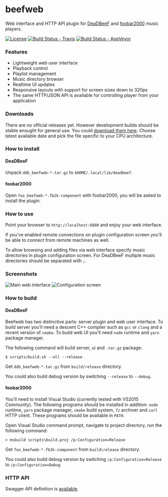 # beefweb
Web interface and HTTP API plugin for [DeaDBeeF](https://deadbeef.sourceforge.net/)
and [foobar2000](https://foobar2000.org/) music players.

[![License](https://img.shields.io/github/license/hyperblast/beefweb.svg)](LICENSE)
[![Build Status - Travis](https://travis-ci.org/hyperblast/beefweb.svg?branch=master)](https://travis-ci.org/hyperblast/beefweb)
[![Build Status - AppVeyor](https://ci.appveyor.com/api/projects/status/github/hyperblast/beefweb?branch=master&svg=true)](https://ci.appveyor.com/project/hyperblast/beefweb)

### Features
- Lightweight web user interface
- Playback control
- Playlist management
- Music directory browser
- Realtime UI updates
- Responsive layouts with support for screen sizes down to 320px
- The same HTTP/JSON API is available for controlling player from your application

### Downloads
There are no official releases yet.
However development builds should be stable enought for general use.
You could [download them here](https://hyperblast.org/beefweb/builds).
Choose latest available date and pick the file specific to your CPU architecture.

### How to install
#### DeaDBeeF
Unpack `ddb_beefweb-*.tar.gz` to `$HOME/.local/lib/deadbeef`.
#### foobar2000
Open `foo_beefweb-*.fb2k-component` with foobar2000, you will be asked to install the plugin.

### How to use
Point your browser to `http://localhost:8880` and enjoy your web interface.

If you've enabled remote connections on plugin configuration screen
you'll be able to connect from remote machines as well.

To allow browsing and adding files via web interface
specify music directories in plugin configuration screen.
For DeaDBeeF multiple music directories should be separated with `;`.

### Screenshots
![Main web interface](https://user-images.githubusercontent.com/19171756/34213888-b205be72-e5b1-11e7-9f77-5657979d0587.png)
![Configuration screen](https://user-images.githubusercontent.com/19171756/34526667-40ce832a-f0b4-11e7-8918-16180b6a66ad.png)

### How to build
#### DeaDBeeF
Beefweb has two distinctive parts: server plugin and web user interface.
To build server you'll need a descent C++ compiler such as `gcc` or `clang` and a recent version of `cmake`.
To build web UI you'll need `node` runtime and `yarn` package manager.

The following command will build server, ui and `.tar.gz` package:

    $ scripts/build.sh --all --release

Get `ddb_beefweb-*.tar.gz` from `build/release` directory.

You could also build debug version by switching `--release` to `--debug`.

#### foobar2000
You'll need to install Visual Studio (currently tested with VS2015 Community).
The following programs should be installed in addition:
`node` runtime, `yarn` package manager, `cmake` build system, `7z` archiver and `curl` HTTP client.
These programs should be available in `PATH`.

Open Visual Studio command prompt, navigate to project directory, run the following command:

    > msbuild scripts\build.proj /p:Configuration=Release

Get `foo_beefweb-*.fb2k-component` from `build\release` directory.

You could also build debug version by switching `/p:Configuration=Release` to `/p:Configuration=Debug`

### HTTP API
Swagger API definition is [available](https://hyperblast.org/beefweb/api).
